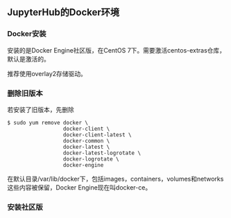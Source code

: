 ## JupyterHub的Docker环境

### Docker安装

安装的是Docker Engine社区版，在CentOS 7下。需要激活centos-extras仓库，默认是激活的。

推荐使用overlay2存储驱动。

### 删除旧版本

若安装了旧版本，先删除

	$ sudo yum remove docker \
	                  docker-client \
	                  docker-client-latest \
	                  docker-common \
	                  docker-latest \
	                  docker-latest-logrotate \
	                  docker-logrotate \
	                  docker-engine

在默认目录/var/lib/docker下，包括images，containers，volumes和networks这些内容被保留，Docker Engine现在叫docker-ce。

### 安装社区版

